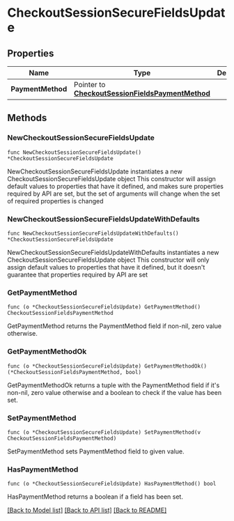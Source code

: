 # CheckoutSessionSecureFieldsUpdate

## Properties

Name | Type | Description | Notes
------------ | ------------- | ------------- | -------------
**PaymentMethod** | Pointer to [**CheckoutSessionFieldsPaymentMethod**](CheckoutSessionFieldsPaymentMethod.md) |  | [optional] 

## Methods

### NewCheckoutSessionSecureFieldsUpdate

`func NewCheckoutSessionSecureFieldsUpdate() *CheckoutSessionSecureFieldsUpdate`

NewCheckoutSessionSecureFieldsUpdate instantiates a new CheckoutSessionSecureFieldsUpdate object
This constructor will assign default values to properties that have it defined,
and makes sure properties required by API are set, but the set of arguments
will change when the set of required properties is changed

### NewCheckoutSessionSecureFieldsUpdateWithDefaults

`func NewCheckoutSessionSecureFieldsUpdateWithDefaults() *CheckoutSessionSecureFieldsUpdate`

NewCheckoutSessionSecureFieldsUpdateWithDefaults instantiates a new CheckoutSessionSecureFieldsUpdate object
This constructor will only assign default values to properties that have it defined,
but it doesn't guarantee that properties required by API are set

### GetPaymentMethod

`func (o *CheckoutSessionSecureFieldsUpdate) GetPaymentMethod() CheckoutSessionFieldsPaymentMethod`

GetPaymentMethod returns the PaymentMethod field if non-nil, zero value otherwise.

### GetPaymentMethodOk

`func (o *CheckoutSessionSecureFieldsUpdate) GetPaymentMethodOk() (*CheckoutSessionFieldsPaymentMethod, bool)`

GetPaymentMethodOk returns a tuple with the PaymentMethod field if it's non-nil, zero value otherwise
and a boolean to check if the value has been set.

### SetPaymentMethod

`func (o *CheckoutSessionSecureFieldsUpdate) SetPaymentMethod(v CheckoutSessionFieldsPaymentMethod)`

SetPaymentMethod sets PaymentMethod field to given value.

### HasPaymentMethod

`func (o *CheckoutSessionSecureFieldsUpdate) HasPaymentMethod() bool`

HasPaymentMethod returns a boolean if a field has been set.


[[Back to Model list]](../README.md#documentation-for-models) [[Back to API list]](../README.md#documentation-for-api-endpoints) [[Back to README]](../README.md)


